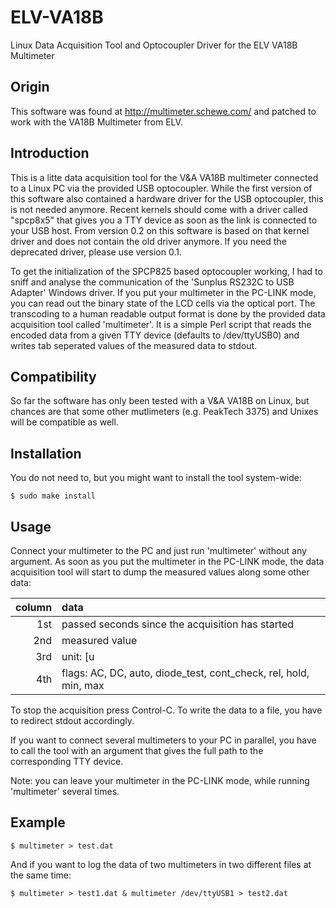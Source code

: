 # ELV-VA18B
Linux Data Acquisition Tool and Optocoupler Driver for the ELV VA18B Multimeter

## Origin
This software was found at http://multimeter.schewe.com/ and patched to work with the VA18B Multimeter from ELV.

## Introduction

This is a litte data acquisition tool for the V&A VA18B multimeter connected to a Linux PC via the provided USB optocoupler.
While the first version of this software also contained a hardware driver for the USB optocoupler, this is not needed anymore. Recent kernels should come with a driver called "spcp8x5" that gives you a TTY device as soon as the link is connected to your USB host. From version 0.2 on this software is based on that kernel driver and does not contain the old driver anymore. If you need the deprecated driver, please use version 0.1.

To get the initialization of the SPCP825 based optocoupler working, I had to sniff and analyse the communication of the 'Sunplus RS232C to USB Adapter' Windows driver. If you put your multimeter in the PC-LINK mode, you can read out the binary state of the LCD cells via the optical port. The transcoding to a human readable output format is done by the provided data acquisition tool called 'multimeter'. It is a simple Perl script that reads the encoded data from a given TTY device (defaults to /dev/ttyUSB0) and writes tab seperated values of the measured data to stdout.

## Compatibility

So far the software has only been tested with a V&A VA18B on Linux, but chances are that some other mutlimeters (e.g. PeakTech 3375) and Unixes will be compatible as well.

## Installation

You do not need to, but you might want to install the tool system-wide:

`$ sudo make install`

## Usage

Connect your multimeter to the PC and just run 'multimeter' without any argument. As soon as you put the multimeter in the PC-LINK mode, the data acquisition tool will start to dump the measured values along some other data:

| column | data |
|-------:|:-----|
| 1st    | passed seconds since the acquisition has started |
| 2nd    | measured value |
| 3rd    | unit: [u|k|m|M] (%|Ohm|A|V|Hz|C) |
| 4th    | flags: AC, DC, auto, diode_test, cont_check, rel, hold, min, max |

To stop the acquisition press Control-C. To write the data to a file, you have to redirect stdout accordingly.

If you want to connect several multimeters to your PC in parallel, you have to call the tool with an argument that gives the full path to the corresponding TTY device.

Note: you can leave your multimeter in the PC-LINK mode, while running 'multimeter' several times.

## Example
`$ multimeter > test.dat`

And if you want to log the data of two multimeters in two different files at the same time:

`$ multimeter > test1.dat & multimeter /dev/ttyUSB1 > test2.dat`
